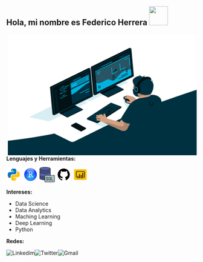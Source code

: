 
## Hola, mi nombre es Federico Herrera <img src="https://pa1.narvii.com/6919/4f6170171a9bebd68d660c39dd0e2962f9a8372ar1-480-342_hq.gif" width="50" height="50" />

<img align="right" alt="GIF" src="https://github.com/f3derico1991/f3derico1991/blob/main/profile-img/giphy.gif?raw=true" width="500" height="320" />

**Lenguajes y Herramientas:**

<code><img height="40" src="https://github.com/f3derico1991/f3derico1991/blob/main/profile-img/python.png"></code>
<code><img height="40" src="https://github.com/f3derico1991/f3derico1991/blob/main/profile-img/rstudio.png"></code>
<code><img height="40" src="https://github.com/f3derico1991/f3derico1991/blob/main/profile-img/sql.png"></code>
<code><img height="40" src="https://github.com/f3derico1991/f3derico1991/blob/main/profile-img/github.png"></code>
<code><img height="40" src="https://github.com/f3derico1991/f3derico1991/blob/main/profile-img/power-bi.png"></code>

**Intereses:**
* Data Science
* Data Analytics
* Maching Learning
* Deep Learning
* Python

**Redes:**

<a href="https://www.linkedin.com/in/h%C3%A9ctor-federico-herrera-3ba44b203/">
    <img height="32" align="left" alt="Linkedim" src="https://fatimamartinez.es/wp-content/uploads/2019/02/logo-linkedin-600-x-600.jpg" />
</a>

<a href="https://twitter.com/fedeherrerahect">
    <img height="32" align="left" alt="Twitter" src="https://www.ucm.es/juliovelez/file/tw/?ver" />
</a>

<a href="mailto:herrerafedericohector@gmail.com">
    <img height="32" align="left" alt="Gmail" src="https://www.profesionalreview.com/wp-content/uploads/2017/05/3-extensiones-para-ser-m%C3%A1s-productivo-con-Gmail-00-1280x720.jpg" />
</a>



